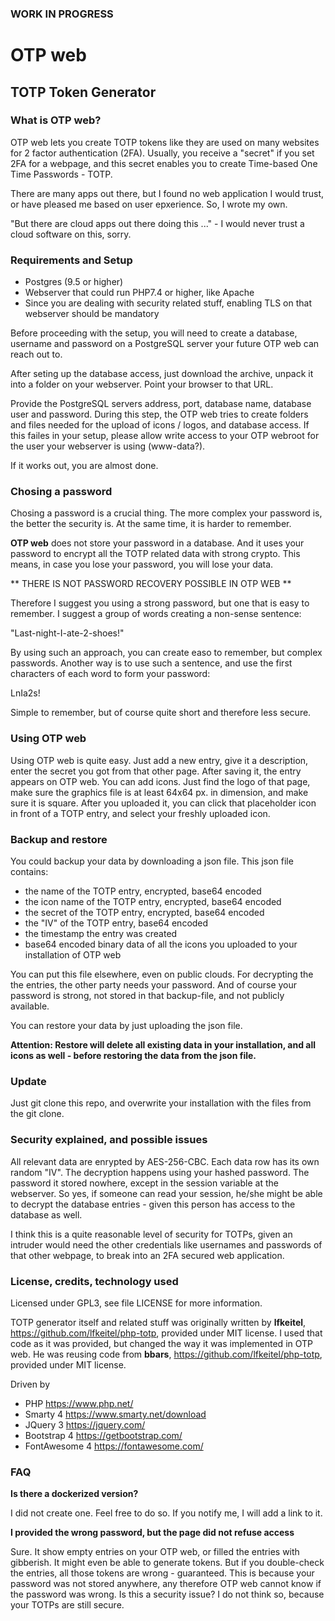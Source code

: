### WORK IN PROGRESS

# OTP web

## TOTP Token Generator

### What is OTP web?

OTP web lets you create TOTP tokens like they are used on many websites 
for 2 factor authentication (2FA). Usually, you receive a "secret" if 
you set 2FA for a webpage, and this secret enables you to create Time-based One Time Passwords - TOTP. 

There are many apps out there, but I found no web application I would trust, or have
pleased me based on user epxerience. So, I wrote my own.

"But there are cloud apps out there doing this ..." - I would never trust a cloud software on this, sorry.

### Requirements and Setup

- Postgres (9.5 or higher)
- Webserver that could run PHP7.4 or higher, like Apache
- Since you are dealing with security related stuff, enabling TLS on that webserver should be mandatory

Before proceeding with the setup, you will need to create a database, username and password on a PostgreSQL server your future OTP web can reach out to.

After seting up the database access, just download the archive, unpack it into a folder on your webserver. Point your browser to that URL.

Provide the PostgreSQL servers address, port, database name, database user and password. During this step, the OTP web tries to create folders and files needed for the upload of icons / logos, and database access. If this failes in your setup, please allow write access to your OTP webroot for the user your webserver is using (www-data?).

If it works out, you are almost done.

### Chosing a password

Chosing a password is a crucial thing. The more complex your password is, the better the security is. At the same time, it is harder to remember.

**OTP web** does not store your password in a database. And it uses your password to encrypt all the TOTP related data with strong crypto. This means, in case you lose your password, you will lose your data.

** THERE IS NOT PASSWORD RECOVERY POSSIBLE IN OTP WEB **

Therefore I suggest you using a strong password, but one that is easy to remember. I suggest a group of words creating a non-sense sentence:

"Last-night-I-ate-2-shoes!"

By using such an approach, you can create easo to remember, but complex passwords. Another way is to use such a sentence, and use the first characters of each word to form your password:

LnIa2s!

Simple to remember, but of course quite short and therefore less secure.

### Using OTP web

Using OTP web is quite easy. Just add a new entry, give it a description, enter the secret you got from that other page. After saving it, the entry appears on OTP web. You can add icons. Just find the logo of that page, make sure the graphics file is at least 64x64 px. in dimension, and make sure it is square. After you uploaded it, you can click that placeholder icon in front of a TOTP entry, and select your freshly uploaded icon.

### Backup and restore

You could backup your data by downloading a json file. This json file contains:

- the name of the TOTP entry, encrypted, base64 encoded
- the icon name of the TOTP entry, encrypted, base64 encoded
- the secret of the TOTP entry, encrypted, base64 encoded
- the "IV" of the TOTP entry, base64 encoded
- the timestamp the entry was created
- base64 encoded binary data of all the icons you uploaded to your installation of OTP web

You can put this file elsewhere, even on public clouds. For decrypting the the entries, the other party needs your password. And of course your password is strong, not stored in that backup-file, and not publicly available.

You can restore your data by just uploading the json file. 

**Attention: Restore will delete all existing data in your installation, and all icons as well - before restoring the data from the json file.**

### Update

Just git clone this repo, and overwrite your installation with the files from the git clone. 

### Security explained, and possible issues

All relevant data are enrypted by AES-256-CBC. Each data row has its own random "IV". The decryption happens using your hashed password. The password it stored nowhere, except in the session variable at the webserver. So yes, if someone can read your session, he/she might be able to decrypt the database entries - given this person has access to the database as well. 

I think this is a quite reasonable level of security for TOTPs, given an intruder would need the other credentials like usernames and passwords of that other webpage, to break into an 2FA secured web application.

### License, credits, technology used

Licensed under GPL3, see file LICENSE for more information.

TOTP generator itself and related stuff was originally written by **lfkeitel**, https://github.com/lfkeitel/php-totp, provided under MIT license. I used that code as it was provided, but changed the way it was implemented in OTP web. He was reusing code from **bbars**, https://github.com/lfkeitel/php-totp, provided under MIT license. 

Driven by 
- PHP https://www.php.net/
- Smarty 4 https://www.smarty.net/download 
- JQuery 3 https://jquery.com/
- Bootstrap 4 https://getbootstrap.com/
- FontAwesome 4 https://fontawesome.com/

### FAQ

**Is there a dockerized version?**

I did not create one. Feel free to do so. If you notify me, I will add a link to it. 

**I provided the wrong password, but the page did not refuse access**

Sure. It show empty entries on your OTP web, or filled the entries with gibberish. It might even be able to generate tokens. But if you double-check the entries, all those tokens are wrong - guaranteed. This is because your password was not stored anywhere, any therefore OTP web cannot know if the password was wrong. Is this a security issue? I do not think so, because your TOTPs are still secure.



